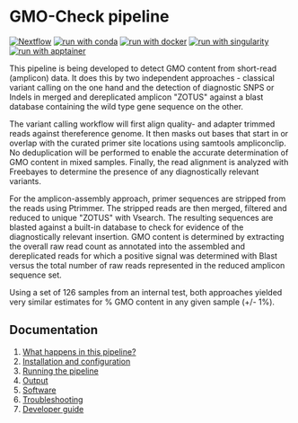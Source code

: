 # GMO-Check pipeline

[![Nextflow](https://img.shields.io/badge/nextflow%20DSL2-%E2%89%A524.04.2-23aa62.svg)](https://www.nextflow.io/)
[![run with conda](http://img.shields.io/badge/run%20with-conda-3EB049?labelColor=000000&logo=anaconda)](https://docs.conda.io/en/latest/)
[![run with docker](https://img.shields.io/badge/run%20with-docker-0db7ed?labelColor=000000&logo=docker)](https://www.docker.com/)
[![run with singularity](https://img.shields.io/badge/run%20with-singularity-1d355c.svg?labelColor=000000)](https://sylabs.io/docs/)
[![run with apptainer](https://img.shields.io/badge/apptainer-run?logo=apptainer&logoColor=3EB049&label=run%20with&labelColor=000000)](https://apptainer.org/)

This pipeline is being developed to detect GMO content from short-read (amplicon) data. It does this by two independent approaches - classical variant calling on the one hand and the detection of diagnostic SNPS or Indels in merged and dereplicated amplicon "ZOTUS" against a blast database containing the wild type gene sequence on the other. 

The variant calling workflow will first align quality- and adapter trimmed reads against thereference genome. It then masks out bases that start in or overlap with the curated primer site locations using samtools ampliconclip. No deduplication will be performed to enable the accurate determination of GMO content in mixed samples. Finally, the read alignment is analyzed with Freebayes to determine the presence of any diagnostically relevant variants. 

For the amplicon-assembly approach, primer sequences are stripped from the reads using Ptrimmer. The stripped reads are then merged, filtered and reduced to unique "ZOTUS" with Vsearch. The resulting sequences are blasted against a  built-in database to check for evidence of the diagnostically relevant insertion. GMO content is determined by extracting the overall raw read count as annotated into the assembled and dereplicated reads for which a positive signal was determined with Blast versus the total number of raw reads represented in the reduced amplicon sequence set. 

Using a set of 126 samples from an internal test, both approaches yielded very similar estimates for % GMO content in any given sample (+/- 1%). 

## Documentation 

1. [What happens in this pipeline?](docs/pipeline.md)
2. [Installation and configuration](docs/installation.md)
3. [Running the pipeline](docs/usage.md)
4. [Output](docs/output.md)
5. [Software](docs/software.md)
5. [Troubleshooting](docs/troubleshooting.md)
6. [Developer guide](docs/developer.md)
